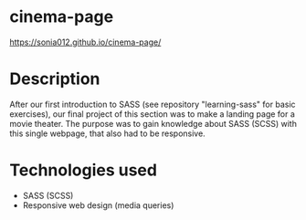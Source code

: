 # cinema-page
https://sonia012.github.io/cinema-page/

# Description

After our first introduction to SASS (see repository "learning-sass" for basic exercises), our final project of this section was to make a landing page for a movie theater.  The purpose was to gain knowledge about SASS (SCSS) with this single webpage, that also had to be responsive.

# Technologies used

- SASS (SCSS)
- Responsive web design (media queries)
